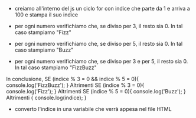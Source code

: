 <!-- Scrivi un programma che stampi in console i numeri da 1 a 100, -->

 - creiamo all'interno del js un ciclo for con indice che parte da 1 e arriva a 100 e stampa il suo indice

<!-- ma che per i multipli di 3 stampi “Fizz” al posto del numero -->

 - per ogni numero verifichiamo che, se diviso per 3, il resto sia 0. In tal caso stampiamo "Fizz"

<!-- e per i multipli di 5 stampi “Buzz”. -->

 - per ogni numero verifichiamo che, se diviso per 5, il resto sia 0. In tal caso stampiamo "Buzz"

<!-- Per i numeri che sono sia multipli di 3 che di 5 stampi “FizzBuzz”. -->

 - per ogni numero verifichiamo che, se diviso per 3 e per 5, il resto sia 0. In tal caso stampiamo "FizzBuzz"

In conclusione,
    SE (indice % 3 = 0 && indice % 5 = 0){
        console.log('FizzBuzz');
    } Altrimenti SE (indice % 3 = 0){
        console.log('Fizz');
    } Altrimenti SE (indice % 5 = 0){
        console.log('Buzz');
    } Altrimenti {
        console.log(indice);
    }

<!-- BONUS 1: -->
<!-- Crea un container nel DOM , aggiungendo (attraverso la funzione append()) un elemento html con il numero o la stringa corretta da mostrare. -->

 - converto l'indice in una variabile che verrà appesa nel file HTML